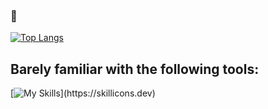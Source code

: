 ### 👋

[![Top Langs](https://github-readme-stats-git-masterrstaa-rickstaa.vercel.app/api/top-langs/?username=antonharbers&theme=dracula)](https://github.com/anuraghazra/github-readme-stats)

## Barely familiar with the following tools:
[![My Skills](https://skillicons.dev/icons?i=js,html,css,)](https://skillicons.dev)


<!--
**FukcThat/FukcThat** is a ✨ _special_ ✨ repository because its `README.md` (this file) appears on your GitHub profile.

Here are some ideas to get you started:

- 🔭 I’m currently working on ...
- 🌱 I’m currently learning ...
- 👯 I’m looking to collaborate on ...
- 🤔 I’m looking for help with ...
- 💬 Ask me about ...
- 📫 How to reach me: ...
- 😄 Pronouns: ...
- ⚡ Fun fact: ...
-->
